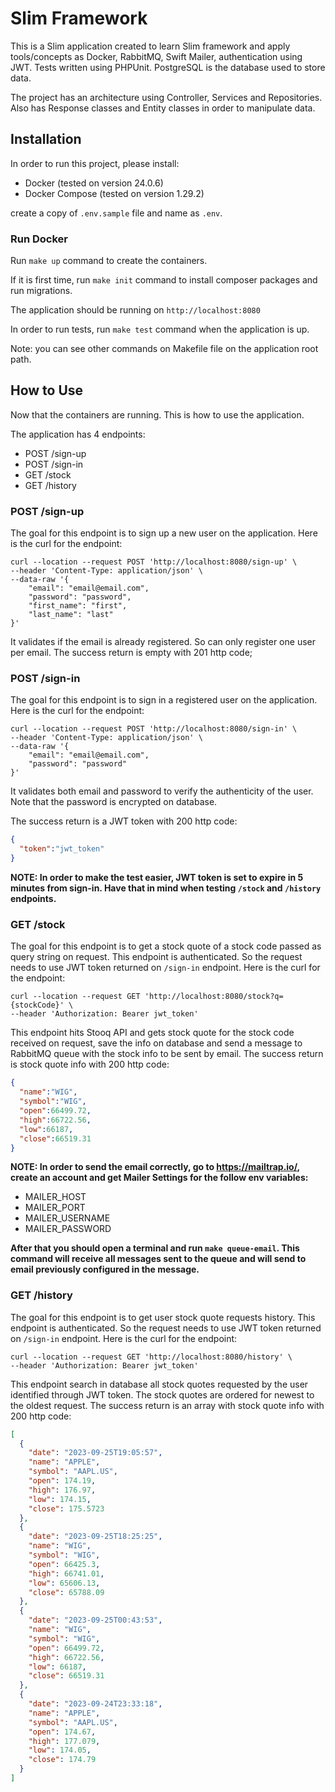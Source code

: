# Slim Framework

This is a Slim application created to learn Slim framework and apply tools/concepts as Docker, RabbitMQ, Swift Mailer, authentication using JWT. Tests written using PHPUnit. PostgreSQL is the database used to store data.

The project has an architecture using Controller, Services and Repositories. Also has Response classes and Entity classes in order to manipulate data. 

## Installation

In order to run this project, please install:

- Docker (tested on version 24.0.6)
- Docker Compose (tested on version 1.29.2)

create a copy of `.env.sample` file and name as `.env`.

### Run Docker

Run `make up` command to create the containers.

If it is first time, run `make init` command to install composer packages and run migrations.

The application should be running on `http://localhost:8080`

In order to run tests, run `make test` command when the application is up.

Note: you can see other commands on Makefile file on the application root path.

## How to Use

Now that the containers are running. This is how to use the application.

The application has 4 endpoints:
- POST /sign-up
- POST /sign-in
- GET /stock
- GET /history

### POST /sign-up

The goal for this endpoint is to sign up a new user on the application. Here is the curl for the endpoint:

```
curl --location --request POST 'http://localhost:8080/sign-up' \
--header 'Content-Type: application/json' \
--data-raw '{
    "email": "email@email.com",
    "password": "password",
    "first_name": "first",
    "last_name": "last"
}'
```

It validates if the email is already registered. So can only register one user per email.
The success return is empty with 201 http code;

### POST /sign-in

The goal for this endpoint is to sign in a registered user on the application. Here is the curl for the endpoint:

```
curl --location --request POST 'http://localhost:8080/sign-in' \
--header 'Content-Type: application/json' \
--data-raw '{
    "email": "email@email.com",
    "password": "password"
}'
```

It validates both email and password to verify the authenticity of the user. Note that the password is encrypted on database.

The success return is a JWT token with 200 http code:
```json
{
  "token":"jwt_token"
}
```

**NOTE: In order to make the test easier, JWT token is set to expire in 5 minutes from sign-in. Have that in mind when testing `/stock` and `/history` endpoints.**

### GET /stock

The goal for this endpoint is to get a stock quote of a stock code passed as query string on request.
This endpoint is authenticated. So the request needs to use JWT token returned on `/sign-in` endpoint.
Here is the curl for the endpoint:

```
curl --location --request GET 'http://localhost:8080/stock?q={stockCode}' \
--header 'Authorization: Bearer jwt_token'
```

This endpoint hits Stooq API and gets stock quote for the stock code received on request, save the info on database and send a message to RabbitMQ queue with the stock info to be sent by email.
The success return is stock quote info with 200 http code:
```json
{
  "name":"WIG",
  "symbol":"WIG",
  "open":66499.72,
  "high":66722.56,
  "low":66187,
  "close":66519.31
}
```

**NOTE: In order to send the email correctly, go to https://mailtrap.io/, create an account and get Mailer Settings for the follow env variables:**
- MAILER_HOST
- MAILER_PORT
- MAILER_USERNAME
- MAILER_PASSWORD

**After that you should open a terminal and run `make queue-email`. This command will receive all messages sent to the queue and will send to email previously configured in the message.**
### GET /history

The goal for this endpoint is to get user stock quote requests history.
This endpoint is authenticated. So the request needs to use JWT token returned on `/sign-in` endpoint.
Here is the curl for the endpoint:

```
curl --location --request GET 'http://localhost:8080/history' \
--header 'Authorization: Bearer jwt_token'
```

This endpoint search in database all stock quotes requested by the user identified through JWT token. The stock quotes are ordered for newest to the oldest request.
The success return is an array with stock quote info with 200 http code:
```json
[
  {
    "date": "2023-09-25T19:05:57",
    "name": "APPLE",
    "symbol": "AAPL.US",
    "open": 174.19,
    "high": 176.97,
    "low": 174.15,
    "close": 175.5723
  },
  {
    "date": "2023-09-25T18:25:25",
    "name": "WIG",
    "symbol": "WIG",
    "open": 66425.3,
    "high": 66741.01,
    "low": 65606.13,
    "close": 65788.09
  },
  {
    "date": "2023-09-25T00:43:53",
    "name": "WIG",
    "symbol": "WIG",
    "open": 66499.72,
    "high": 66722.56,
    "low": 66187,
    "close": 66519.31
  },
  {
    "date": "2023-09-24T23:33:18",
    "name": "APPLE",
    "symbol": "AAPL.US",
    "open": 174.67,
    "high": 177.079,
    "low": 174.05,
    "close": 174.79
  }
]
```
